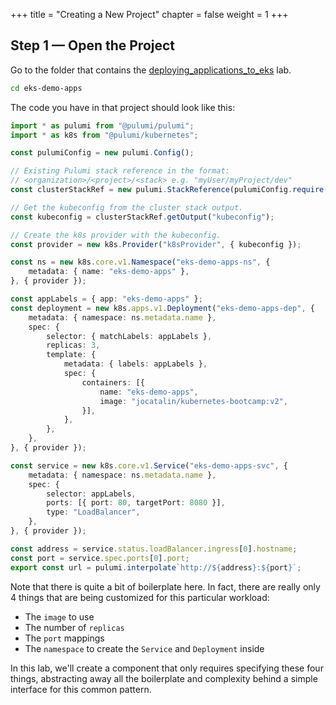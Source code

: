 +++
title = "Creating a New Project"
chapter = false
weight = 1
+++

## Step 1 &mdash; Open the Project

Go to the folder that contains the [deploying_applications_to_eks](../40_deploying_applications_to_eks.html) lab.

```bash
cd eks-demo-apps
```

The code you have in that project should look like this:

```typescript
import * as pulumi from "@pulumi/pulumi";
import * as k8s from "@pulumi/kubernetes";

const pulumiConfig = new pulumi.Config();

// Existing Pulumi stack reference in the format:
// <organization>/<project>/<stack> e.g. "myUser/myProject/dev"
const clusterStackRef = new pulumi.StackReference(pulumiConfig.require("clusterStackRef"));

// Get the kubeconfig from the cluster stack output.
const kubeconfig = clusterStackRef.getOutput("kubeconfig");

// Create the k8s provider with the kubeconfig.
const provider = new k8s.Provider("k8sProvider", { kubeconfig });

const ns = new k8s.core.v1.Namespace("eks-demo-apps-ns", {
    metadata: { name: "eks-demo-apps" },
}, { provider });

const appLabels = { app: "eks-demo-apps" };
const deployment = new k8s.apps.v1.Deployment("eks-demo-apps-dep", {
    metadata: { namespace: ns.metadata.name },
    spec: {
        selector: { matchLabels: appLabels },
        replicas: 3,
        template: {
            metadata: { labels: appLabels },
            spec: {
                containers: [{
                    name: "eks-demo-apps",
                    image: "jocatalin/kubernetes-bootcamp:v2",
                }],
            },
        },
    },
}, { provider });

const service = new k8s.core.v1.Service("eks-demo-apps-svc", {
    metadata: { namespace: ns.metadata.name },
    spec: {
        selector: appLabels,
        ports: [{ port: 80, targetPort: 8080 }],
        type: "LoadBalancer",
    },
}, { provider });

const address = service.status.loadBalancer.ingress[0].hostname;
const port = service.spec.ports[0].port;
export const url = pulumi.interpolate`http://${address}:${port}`;

```

Note that there is quite a bit of boilerplate here.  In fact, there are really only 4 things that are being customized for this particular workload:

* The `image` to use
* The number of `replicas`
* The `port` mappings
* The `namespace` to create the `Service` and `Deployment` inside

In this lab, we'll create a component that only requires specifying these four things, abstracting away all the boilerplate and complexity behind a simple interface for this common pattern.

